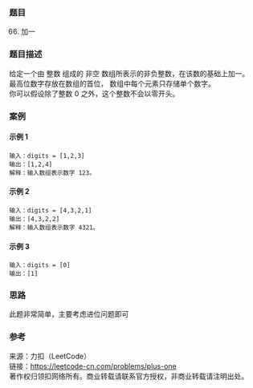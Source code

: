 ### 题目

66. 加一

### 题目描述

给定一个由 整数 组成的 非空 数组所表示的非负整数，在该数的基础上加一。  
最高位数字存放在数组的首位， 数组中每个元素只存储单个数字。  
你可以假设除了整数 0 之外，这个整数不会以零开头。  

### 案例

#### 示例 1

```golang
输入：digits = [1,2,3]
输出：[1,2,4]
解释：输入数组表示数字 123。

```

#### 示例 2

```golang
输入：digits = [4,3,2,1]
输出：[4,3,2,2]
解释：输入数组表示数字 4321。
```

#### 示例 3

```golang
输入：digits = [0]
输出：[1]
```

### 思路

此题非常简单，主要考虑进位问题即可

### 参考

来源：力扣（LeetCode）  
链接：<https://leetcode-cn.com/problems/plus-one>  
著作权归领扣网络所有。商业转载请联系官方授权，非商业转载请注明出处。  
